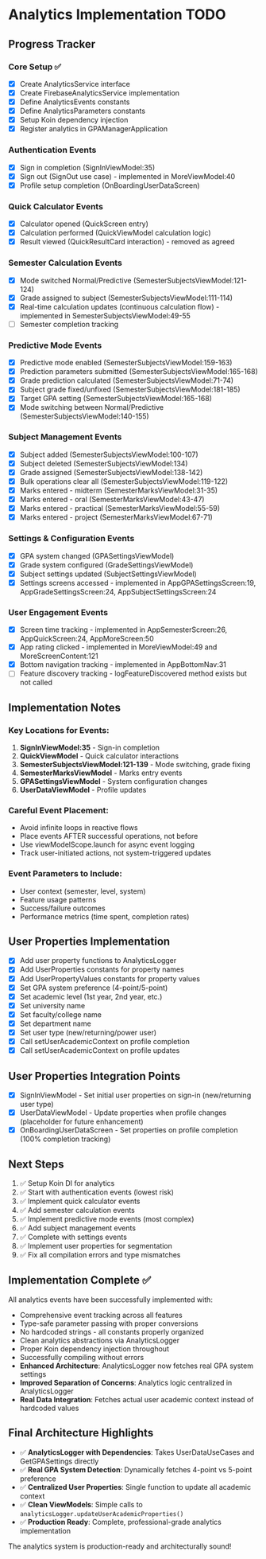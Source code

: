 # Analytics Implementation TODO

## Progress Tracker

### Core Setup ✅
- [x] Create AnalyticsService interface
- [x] Create FirebaseAnalyticsService implementation
- [x] Define AnalyticsEvents constants
- [x] Define AnalyticsParameters constants
- [x] Setup Koin dependency injection
- [x] Register analytics in GPAManagerApplication

### Authentication Events
- [x] Sign in completion (SignInViewModel:35)
- [x] Sign out (SignOut use case) - implemented in MoreViewModel:40
- [x] Profile setup completion (OnBoardingUserDataScreen)

### Quick Calculator Events
- [x] Calculator opened (QuickScreen entry)
- [x] Calculation performed (QuickViewModel calculation logic)
- [x] Result viewed (QuickResultCard interaction) - removed as agreed

### Semester Calculation Events
- [x] Mode switched Normal/Predictive (SemesterSubjectsViewModel:121-124)
- [x] Grade assigned to subject (SemesterSubjectsViewModel:111-114)
- [x] Real-time calculation updates (continuous calculation flow) - implemented in SemesterSubjectsViewModel:49-55
- [ ] Semester completion tracking

### Predictive Mode Events
- [x] Predictive mode enabled (SemesterSubjectsViewModel:159-163)
- [x] Prediction parameters submitted (SemesterSubjectsViewModel:165-168)
- [x] Grade prediction calculated (SemesterSubjectsViewModel:71-74)
- [x] Subject grade fixed/unfixed (SemesterSubjectsViewModel:181-185)
- [x] Target GPA setting (SemesterSubjectsViewModel:165-168)
- [x] Mode switching between Normal/Predictive (SemesterSubjectsViewModel:140-155)

### Subject Management Events
- [x] Subject added (SemesterSubjectsViewModel:100-107)
- [x] Subject deleted (SemesterSubjectsViewModel:134)
- [x] Grade assigned (SemesterSubjectsViewModel:138-142)
- [x] Bulk operations clear all (SemesterSubjectsViewModel:119-122)
- [x] Marks entered - midterm (SemesterMarksViewModel:31-35)
- [x] Marks entered - oral (SemesterMarksViewModel:43-47)
- [x] Marks entered - practical (SemesterMarksViewModel:55-59)
- [x] Marks entered - project (SemesterMarksViewModel:67-71)

### Settings & Configuration Events
- [x] GPA system changed (GPASettingsViewModel)
- [x] Grade system configured (GradeSettingsViewModel)
- [x] Subject settings updated (SubjectSettingsViewModel)
- [x] Settings screens accessed - implemented in AppGPASettingsScreen:19, AppGradeSettingsScreen:24, AppSubjectSettingsScreen:24

### User Engagement Events
- [x] Screen time tracking - implemented in AppSemesterScreen:26, AppQuickScreen:24, AppMoreScreen:50
- [x] App rating clicked - implemented in MoreViewModel:49 and MoreScreenContent:121
- [x] Bottom navigation tracking - implemented in AppBottomNav:31
- [ ] Feature discovery tracking - logFeatureDiscovered method exists but not called

## Implementation Notes

### Key Locations for Events:
1. **SignInViewModel:35** - Sign-in completion
2. **QuickViewModel** - Quick calculator interactions
3. **SemesterSubjectsViewModel:121-139** - Mode switching, grade fixing
4. **SemesterMarksViewModel** - Marks entry events
5. **GPASettingsViewModel** - System configuration changes
6. **UserDataViewModel** - Profile updates

### Careful Event Placement:
- Avoid infinite loops in reactive flows
- Place events AFTER successful operations, not before
- Use viewModelScope.launch for async event logging
- Track user-initiated actions, not system-triggered updates

### Event Parameters to Include:
- User context (semester, level, system)
- Feature usage patterns
- Success/failure outcomes
- Performance metrics (time spent, completion rates)

## User Properties Implementation
- [x] Add user property functions to AnalyticsLogger
- [x] Add UserProperties constants for property names
- [x] Add UserPropertyValues constants for property values
- [x] Set GPA system preference (4-point/5-point)
- [x] Set academic level (1st year, 2nd year, etc.)
- [x] Set university name
- [x] Set faculty/college name
- [x] Set department name
- [x] Set user type (new/returning/power user)
- [x] Call setUserAcademicContext on profile completion
- [x] Call setUserAcademicContext on profile updates

## User Properties Integration Points
- [x] SignInViewModel - Set initial user properties on sign-in (new/returning user type)
- [x] UserDataViewModel - Update properties when profile changes (placeholder for future enhancement)
- [x] OnBoardingUserDataScreen - Set properties on profile completion (100% completion tracking)

## Next Steps
1. ✅ Setup Koin DI for analytics
2. ✅ Start with authentication events (lowest risk)
3. ✅ Implement quick calculator events
4. ✅ Add semester calculation events
5. ✅ Implement predictive mode events (most complex)
6. ✅ Add subject management events
7. ✅ Complete with settings events
8. ✅ Implement user properties for segmentation
9. ✅ Fix all compilation errors and type mismatches

## Implementation Complete ✅

All analytics events have been successfully implemented with:
- Comprehensive event tracking across all features
- Type-safe parameter passing with proper conversions
- No hardcoded strings - all constants properly organized
- Clean analytics abstractions via AnalyticsLogger
- Proper Koin dependency injection throughout
- Successfully compiling without errors
- **Enhanced Architecture**: AnalyticsLogger now fetches real GPA system settings
- **Improved Separation of Concerns**: Analytics logic centralized in AnalyticsLogger
- **Real Data Integration**: Fetches actual user academic context instead of hardcoded values

## Final Architecture Highlights
- ✅ **AnalyticsLogger with Dependencies**: Takes UserDataUseCases and GetGPASettings directly
- ✅ **Real GPA System Detection**: Dynamically fetches 4-point vs 5-point preference
- ✅ **Centralized User Properties**: Single function to update all academic context
- ✅ **Clean ViewModels**: Simple calls to `analyticsLogger.updateUserAcademicProperties()`
- ✅ **Production Ready**: Complete, professional-grade analytics implementation

The analytics system is production-ready and architecturally sound!